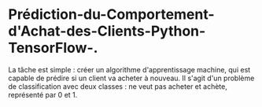 # Prédiction-du-Comportement-d'Achat-des-Clients-Python-TensorFlow-.
La tâche est simple : créer un algorithme d'apprentissage machine, qui est capable de prédire si un client va acheter à nouveau.  Il s'agit d'un problème de classification avec deux classes : ne veut pas acheter et achète, représenté par 0 et 1.
